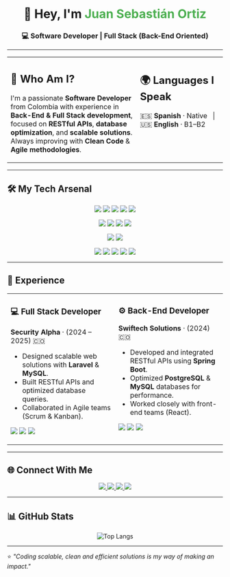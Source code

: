 <h1 align="center">👋 Hey, I'm <span style="color:#4CAF50;">Juan Sebastián Ortiz</span></h1>
<h3 align="center">💻 Software Developer | Full Stack (Back-End Oriented)</h3>

---

<table>
  <tr>
    <td valign="top" width="60%">
      <h2>🌟 Who Am I?</h2>
      <p>
        I'm a passionate <b>Software Developer</b> from Colombia with experience in
        <b>Back-End & Full Stack development</b>, focused on <b>RESTful APIs</b>, <b>database optimization</b>,
        and <b>scalable solutions</b>. Always improving with <b>Clean Code</b> & <b>Agile methodologies</b>.
      </p>
    </td>
    <td valign="top" width="40%">
      <h2>🌍 Languages I Speak</h2>
      <p align="left">
        🇪🇸 <b>Spanish</b> · Native &nbsp;&nbsp;|&nbsp;&nbsp; 🇺🇸 <b>English</b> · B1–B2
      </p>
    </td>
  </tr>
</table>

---

## 🛠 My Tech Arsenal

<p align="center">
  <!-- Languages -->
  <img src="https://img.shields.io/badge/Java-ED8B00?style=for-the-badge&logo=java&logoColor=white"/>
  <img src="https://img.shields.io/badge/PHP-777BB4?style=for-the-badge&logo=php&logoColor=white"/>
  <img src="https://img.shields.io/badge/JavaScript-323330?style=for-the-badge&logo=javascript&logoColor=F7DF1E"/>
  <img src="https://img.shields.io/badge/Dart-0175C2?style=for-the-badge&logo=dart&logoColor=white"/>
  <img src="https://img.shields.io/badge/SQL-025E8C?style=for-the-badge&logo=database&logoColor=white"/>
</p>

<p align="center">
  <!-- Frameworks -->
  <img src="https://img.shields.io/badge/Spring_Boot-6DB33F?style=for-the-badge&logo=springboot&logoColor=white"/>
  <img src="https://img.shields.io/badge/Laravel-FF2D20?style=for-the-badge&logo=laravel&logoColor=white"/>
  <img src="https://img.shields.io/badge/React-20232A?style=for-the-badge&logo=react&logoColor=61DAFB"/>
  <img src="https://img.shields.io/badge/Flutter-02569B?style=for-the-badge&logo=flutter&logoColor=white"/>
</p>

<p align="center">
  <!-- Databases -->
  <img src="https://img.shields.io/badge/MySQL-005C84?style=for-the-badge&logo=mysql&logoColor=white"/>
  <img src="https://img.shields.io/badge/PostgreSQL-316192?style=for-the-badge&logo=postgresql&logoColor=white"/>
</p>

<p align="center">
  <!-- Tools & Cloud -->
  <img src="https://img.shields.io/badge/Docker-2496ED?style=for-the-badge&logo=docker&logoColor=white"/>
  <img src="https://img.shields.io/badge/Git-F05033?style=for-the-badge&logo=git&logoColor=white"/>
  <img src="https://img.shields.io/badge/GitHub-181717?style=for-the-badge&logo=github&logoColor=white"/>
  <img src="https://img.shields.io/badge/Postman-FF6C37?style=for-the-badge&logo=postman&logoColor=white"/>
  <img src="https://img.shields.io/badge/AWS-232F3E?style=for-the-badge&logo=amazon-aws&logoColor=white"/>
</p>

---

## 📌 Experience

<table>
  <tr>
    <td width="50%" valign="top">
      <h3>💻 Full Stack Developer</h3>
      <b>Security Alpha</b> · (2024 – 2025) 🇨🇴  
      <ul>
        <li>Designed scalable web solutions with <b>Laravel</b> & <b>MySQL</b>.</li>
        <li>Built RESTful APIs and optimized database queries.</li>
        <li>Collaborated in Agile teams (Scrum & Kanban).</li>
      </ul>
      <p>
        <img src="https://img.shields.io/badge/Laravel-FF2D20?style=for-the-badge&logo=laravel&logoColor=white"/>
        <img src="https://img.shields.io/badge/MySQL-005C84?style=for-the-badge&logo=mysql&logoColor=white"/>
        <img src="https://img.shields.io/badge/Docker-2496ED?style=for-the-badge&logo=docker&logoColor=white"/>
      </p>
    </td>
    <td width="50%" valign="top">
      <h3>⚙️ Back-End Developer</h3>
      <b>Swiftech Solutions</b> · (2024) 🇨🇴  
      <ul>
        <li>Developed and integrated RESTful APIs using <b>Spring Boot</b>.</li>
        <li>Optimized <b>PostgreSQL</b> & <b>MySQL</b> databases for performance.</li>
        <li>Worked closely with front-end teams (React).</li>
      </ul>
      <p>
        <img src="https://img.shields.io/badge/Spring_Boot-6DB33F?style=for-the-badge&logo=springboot&logoColor=white"/>
        <img src="https://img.shields.io/badge/PostgreSQL-316192?style=for-the-badge&logo=postgresql&logoColor=white"/>
        <img src="https://img.shields.io/badge/React-20232A?style=for-the-badge&logo=react&logoColor=61DAFB"/>
      </p>
    </td>
  </tr>
</table>
  
---

## 🌐 Connect With Me
<p align="center">
  <a href="mailto:juan.ortiz05@uceva.edu.co">
    <img src="https://img.shields.io/badge/Email-D14836?style=for-the-badge&logo=gmail&logoColor=white"/>
  </a>
  <a href="https://www.linkedin.com/in/juansebastian-ortiz">
    <img src="https://img.shields.io/badge/LinkedIn-0077B5?style=for-the-badge&logo=linkedin&logoColor=white"/>
  </a>
  <a href="https://github.com/jsebasortiz">
    <img src="https://img.shields.io/badge/GitHub-100000?style=for-the-badge&logo=github&logoColor=white"/>
  </a>
  <a href="https://wa.me/573219526047" target="_blank">
    <img src="https://img.shields.io/badge/WhatsApp-25D366?style=for-the-badge&logo=whatsapp&logoColor=white"/>
  </a>
</p>

---

## 📊 GitHub Stats

<p align="center">
  <img src="https://github-readme-stats.vercel.app/api/top-langs/?username=jsebasortiz&layout=compact&theme=tokyonight" alt="Top Langs"/>
</p>

---

⭐️ *"Coding scalable, clean and efficient solutions is my way of making an impact."*
